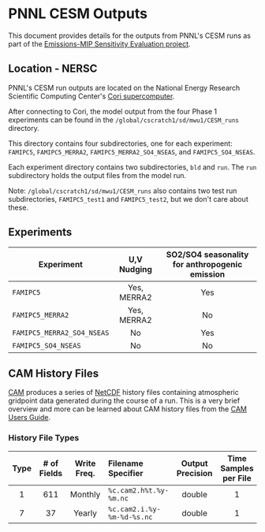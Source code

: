 # PNNL CESM Outputs
This document provides details for the outputs from PNNL's CESM runs as part of the [Emissions-MIP Sensitivity Evaluation project](../README.md).

## Location - NERSC
PNNL's CESM run outputs are located on the National Energy Research Scientific Computing Center's [Cori supercomputer](https://www.nersc.gov/systems/cori/). 

After connecting to Cori, the model output from the four Phase 1 experiments can be found in the `/global/cscratch1/sd/mwu1/CESM_runs` directory. 

This directory contains four subdirectories, one for each experiment: `FAMIPC5`, `FAMIPC5_MERRA2`, `FAMIPC5_MERRA2_SO4_NSEAS`, and `FAMIPC5_SO4_NSEAS`. 

Each experiment directory contains two subdirectories, `bld` and `run`. The `run` subdirectory holds the output files from the model run. 

Note: `/global/cscratch1/sd/mwu1/CESM_runs` also contains two test run subdirectories, `FAMIPC5_test1` and `FAMIPC5_test2`, but we don't care about these.

## Experiments

| Experiment                 | U,V Nudging   | SO2/SO4 seasonality for anthropogenic emission |
| -------------------------- |:-------------:|:----------------------------------------------:|
| `FAMIPC5`                  | Yes, MERRA2   | Yes                                            |
| `FAMIPC5_MERRA2`           | Yes, MERRA2   | No                                             |
| `FAMIPC5_MERRA2_SO4_NSEAS` | No            | Yes                                            |
| `FAMIPC5_SO4_NSEAS`        | No            | No                                             |

## CAM History Files
[CAM](http://www.cesm.ucar.edu/models/atm-cam/) produces a series of [NetCDF](https://www.unidata.ucar.edu/software/netcdf/docs/) history files containing atmospheric gridpoint data generated during the course of a run. This is a very brief overview and more can be learned about CAM history files from the [CAM Users Guide](http://www.cesm.ucar.edu/models/atm-cam/docs/usersguide/node2.html). 

### History File Types
| Type | # of Fields | Write Freq. | Filename Specifier         | Output Precision | Time Samples per File |
|:----:|:-----------:|:-----------:|:---------------------------|:----------------:|:---------------------:|
| 1    | 611         | Monthly     | `%c.cam2.h%t.%y-%m.nc`     | double           | 1                     |
| 7    | 37          | Yearly      | `%c.cam2.i.%y-%m-%d-%s.nc` | double           | 1                     |
